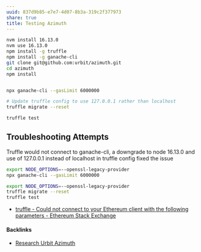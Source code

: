 ```yaml
---
uuid: 837d9b85-e7e7-4d07-8b3a-319c2f377973
share: true
title: Testing Azimuth
---
```

``` bash
nvm install 16.13.0
nvm use 16.13.0
npm install -g truffle
npm install -g ganache-cli
git clone git@github.com:urbit/azimuth.git
cd azimuth
npm install


npx ganache-cli --gasLimit 6000000

# Update truffle config to use 127.0.0.1 rather than localhost
truffle migrate --reset

truffle test

```



## Troubleshooting Attempts

Truffle would not connect to ganache-cli, a downgrade to node 16.13.0 and use of 127.0.0.1 instead of localhost in truffle config fixed the issue

``` bash
export NODE_OPTIONS=--openssl-legacy-provider 
npx ganache-cli --gasLimit 6000000
```

``` bash
export NODE_OPTIONS=--openssl-legacy-provider 
truffle migrate --reset
truffle test
```

* [truffle - Could not connect to your Ethereum client with the following parameters - Ethereum Stack Exchange](https://ethereum.stackexchange.com/questions/118744/could-not-connect-to-your-ethereum-client-with-the-following-parameters)

#### Backlinks

* [Research Urbit Azimuth](/b11a89f3-29d0-4a6f-a0a7-6e34675b52e6)